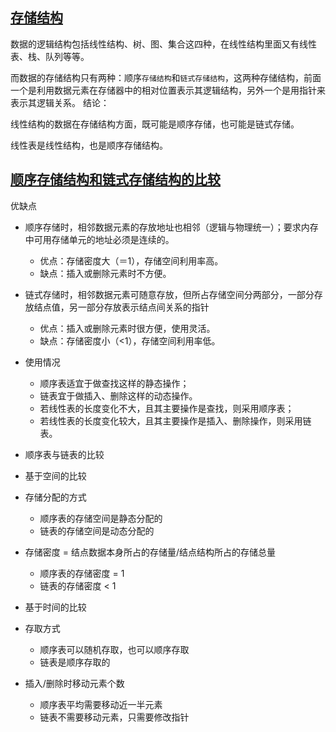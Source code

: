 [存储结构](https://zhidao.baidu.com/question/516756824.html)
-----------

数据的逻辑结构包括线性结构、树、图、集合这四种，在线性结构里面又有线性表、栈、队列等等。

而数据的存储结构只有两种：顺序`存储结构`和`链式存储结构`，这两种存储结构，前面一个是利用数据元素在存储器中的相对位置表示其逻辑结构，另外一个是用指针来表示其逻辑关系。
结论：

线性结构的数据在存储结构方面，既可能是顺序存储，也可能是链式存储。

线性表是线性结构，也是顺序存储结构。

[顺序存储结构和链式存储结构的比较](https://blog.csdn.net/VonSdite/article/details/78240594?locationNum=9&fps=1)
-----------------
优缺点

* 顺序存储时，相邻数据元素的存放地址也相邻（逻辑与物理统一）；要求内存中可用存储单元的地址必须是连续的。 
    * 优点：存储密度大（＝1），存储空间利用率高。
    * 缺点：插入或删除元素时不方便。
* 链式存储时，相邻数据元素可随意存放，但所占存储空间分两部分，一部分存放结点值，另一部分存放表示结点间关系的指针 
    * 优点：插入或删除元素时很方便，使用灵活。
    * 缺点：存储密度小（<1），存储空间利用率低。
* 使用情况

    * 顺序表适宜于做查找这样的静态操作；
    * 链表宜于做插入、删除这样的动态操作。
    * 若线性表的长度变化不大，且其主要操作是查找，则采用顺序表；
    * 若线性表的长度变化较大，且其主要操作是插入、删除操作，则采用链表。


* 顺序表与链表的比较

* 基于空间的比较

* 存储分配的方式 
    * 顺序表的存储空间是静态分配的
    * 链表的存储空间是动态分配的
* 存储密度 = 结点数据本身所占的存储量/结点结构所占的存储总量 
    * 顺序表的存储密度 = 1
    * 链表的存储密度 < 1
* 基于时间的比较

* 存取方式 
    * 顺序表可以随机存取，也可以顺序存取
    * 链表是顺序存取的
* 插入/删除时移动元素个数 
    * 顺序表平均需要移动近一半元素
    * 链表不需要移动元素，只需要修改指针
